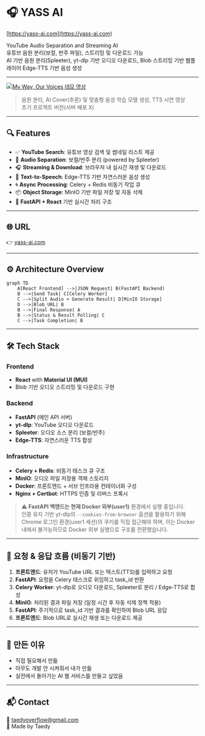 # 🎧 YASS AI

[https://yass-ai.com](https://yass-ai.com)

YouTube Audio Separation and Streaming AI  
유튜브 음원 분리(보컬, 반주 파일), 스트리밍 및 다운로드 가능  
AI 기반 음원 분리(Spleeter), yt-dlp 기반 오디오 다운로드, Blob 스트리밍 기반 웹플레이어
Edge-TTS 기반 음성 생성

---

[![My Way, Our Voices 데모 영상](http://img.youtube.com/vi/xch2Lzt14x4/0.jpg)](https://youtu.be/xch2Lzt14x4)

> 음원 분리, AI Cover(추론) 및 맞춤형 음성 학습 모델 생성, TTS 시연 영상  
> 초기 프로젝트 버전(서버 배포 X)

---

## 🔍 **Features**

- ✅ **YouTube Search**: 유튜브 영상 검색 및 썸네일 리스트 제공
- 🎤 **Audio Separation**: 보컬/반주 분리 (powered by Spleeter)
- 🎧 **Streaming & Download**: 브라우저 내 실시간 재생 및 다운로드
- 🧠 **Text-to-Speech**: Edge-TTS 기반 자연스러운 음성 생성
- 🌀 **Async Processing**: Celery + Redis 비동기 작업 큐
- 📦 **Object Storage**: MinIO 기반 파일 저장 및 자동 삭제
- 🚀 **FastAPI + React** 기반 실시간 처리 구조

---

## 🌐 **URL**

👉 [yass-ai.com](https://yass-ai.com)

---

## ⚙️ **Architecture Overview**

```mermaid
graph TD
    A[React Frontend] -->|JSON Request| B(FastAPI Backend)
    B -->|Send Task| C[Celery Worker]
    C -->|Split Audio + Generate Result| D[MinIO Storage]
    D -->|Blob URL| B
    B -->|Final Response| A
    B -->|Status & Result Polling| C
    C -->|Task Completion| B
```

---

## 🛠️ **Tech Stack**

### **Frontend**

- **React** with **Material UI (MUI)**
- Blob 기반 오디오 스트리밍 및 다운로드 구현

### **Backend**

- **FastAPI** (메인 API 서버)
- **yt-dlp**: YouTube 오디오 다운로드
- **Spleeter**: 오디오 소스 분리 (보컬/반주)
- **Edge-TTS**: 자연스러운 TTS 합성

### **Infrastructure**

- **Celery + Redis**: 비동기 태스크 큐 구조
- **MinIO**: 오디오 파일 저장용 객체 스토리지
- **Docker**: 프론트엔드 + 서브 인프라용 컨테이너화 구성
- **Nginx + Certbot**: HTTPS 인증 및 리버스 프록시

> ⚠️ **FastAPI 백엔드는 현재 Docker 외부(user1)** 환경에서 실행 중입니다.  
> 인증 유지 기반 yt-dlp의 `--cookies-from-browser` 옵션을 활용하기 위해 Chrome 로그인 환경(user1 세션)의 쿠키를 직접 접근해야 하며, 이는 Docker 내에서 불가능하므로 Docker 외부 실행으로 구조를 전환했습니다.

---

## 🔁 **요청 & 응답 흐름 (비동기 기반)**

1. **프론트엔드**: 유저가 YouTube URL 또는 텍스트(TTS)를 입력하고 요청
2. **FastAPI**: 요청을 Celery 태스크로 위임하고 task_id 반환
3. **Celery Worker**: yt-dlp로 오디오 다운로드, Spleeter로 분리 / Edge-TTS로 합성
4. **MinIO**: 처리된 결과 파일 저장 (일정 시간 후 자동 삭제 정책 적용)
5. **FastAPI**: 주기적으로 task_id 기반 결과를 확인하여 Blob URL 응답
6. **프론트엔드**: Blob URL로 실시간 재생 또는 다운로드 제공

---

## 🧠 **만든 이유**

- 직접 필요해서 만듦
- 아무도 개발 안 시켜줘서 내가 만듦
- 실전에서 돌아가는 AI 웹 서비스를 만들고 싶었음

---

## 📬 **Contact**

📧 [taedyoverflow@gmail.com](mailto:taedyoverflow@gmail.com)  
🧠 Made by Taedy